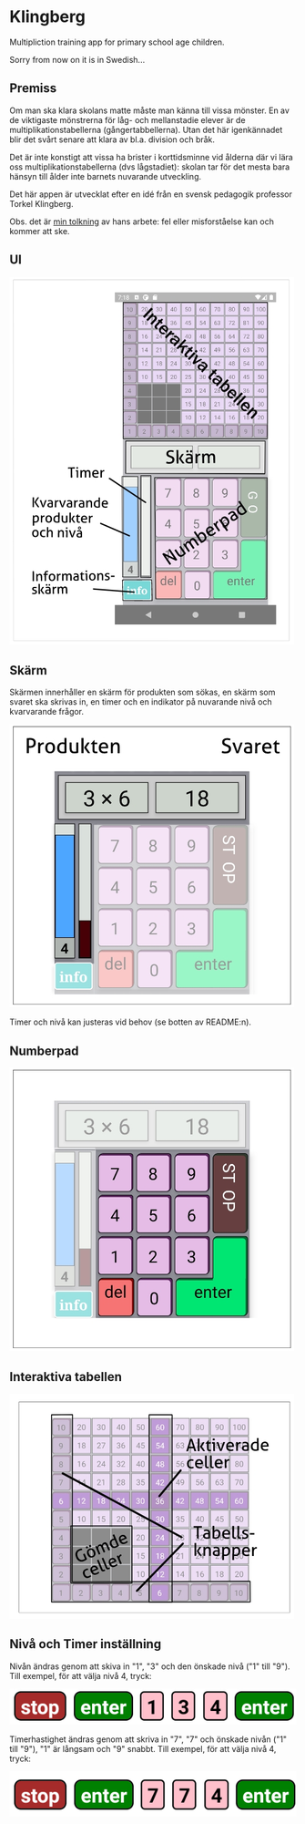 # Klingberg

Multipliction training app for primary school age children.

Sorry from now on it is in Swedish...

## Premiss

Om man ska klara skolans matte måste man känna till vissa mönster.
En av de viktigaste mönstrerna för låg- och mellanstadie elever är
de multiplikationstabellerna (gångertabbellerna). Utan det här
igenkännadet blir det svårt senare att klara av bl.a. division och
bråk.

Det är inte konstigt att vissa ha brister i korttidsminne vid
ålderna där vi lära oss multiplikationstabellerna (dvs lågstadiet):
skolan tar för det mesta bara hänsyn till ålder inte barnets
nuvarande utveckling.

Det här appen är utvecklat efter en idé från en svensk pedagogik professor Torkel Klingberg.

Obs. det är <ins>min tolkning</ins> av hans arbete: fel eller misforståelse kan och kommer att ske.

## UI

![alt text](https://github.com/vammo74/klingberg/blob/main/components/UI/graphics/apppicture.jpg?raw=true)

## Skärm

Skärmen innerhåller en skärm för produkten som sökas, en skärm som
svaret ska skrivas in, en timer och en indikator på nuvarande nivå
och kvarvarande frågor.

![alt text](https://github.com/vammo74/klingberg/blob/main/components/UI/graphics/screenpicture.jpg?raw=true)

Timer och nivå kan justeras vid behov (se botten av README:n).

## Numberpad

![alt text](https://github.com/vammo74/klingberg/blob/main/components/UI/graphics/numberpadpicture.jpg?raw=true)

## Interaktiva tabellen

![alt text](https://github.com/vammo74/klingberg/blob/main/components/UI/graphics/tablepicture.jpg?raw=true)

## Nivå och Timer inställning

Nivån ändras genom att skiva in "1", "3" och den önskade nivå ("1" till "9"). Till exempel, för att välja
nivå 4, tryck:

![alt text](https://github.com/vammo74/klingberg/blob/main/components/UI/graphics/levelchange.jpg?raw=true)


Timerhastighet ändras genom att
skriva in "7", "7" och önskade nivån ("1" till "9"), "1" är långsam och "9"
snabbt. Till exempel, för att välja nivå 4, tryck:

![alt text](https://github.com/vammo74/klingberg/blob/main/components/UI/graphics/timer.jpg?raw=true)
